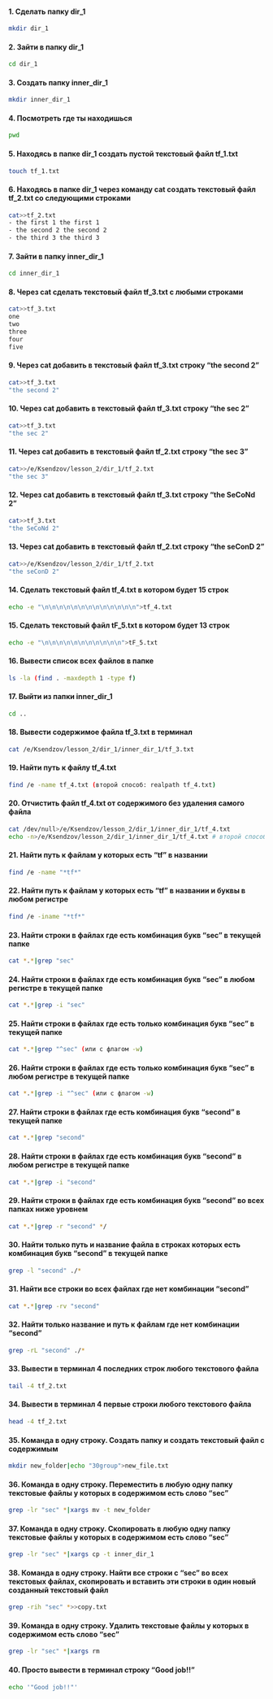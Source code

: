 #### 1. Сделать папку dir_1
```bash
mkdir dir_1
```

#### 2. Зайти в папку dir_1
```bash
cd dir_1
```

#### 3. Создать папку inner_dir_1
```bash
mkdir inner_dir_1
```

#### 4. Посмотреть где ты находишься
```bash
pwd
```

#### 5. Находясь в папке dir_1 создать пустой текстовый файл tf_1.txt
```bash
touch tf_1.txt
```

#### 6. Находясь в папке dir_1 через команду cat создать текстовый файл tf_2.txt со следующими строками
```bash
cat>>tf_2.txt
- the first 1 the first 1
- the second 2 the second 2
- the third 3 the third 3
```

#### 7. Зайти в папку inner_dir_1
```bash
cd inner_dir_1
```

#### 8. Через cat сделать текстовый файл tf_3.txt c любыми строками
```bash
cat>>tf_3.txt
one
two
three
four
five
```

#### 9. Через cat добавить в текстовый файл tf_3.txt строку “the second 2”
```bash
cat>>tf_3.txt
"the second 2"
```

#### 10. Через cat добавить в текстовый файл tf_3.txt строку “the sec 2”
```bash
cat>>tf_3.txt
"the sec 2"
```

#### 11. Через cat добавить в текстовый файл tf_2.txt строку “the sec 3”
```bash
cat>>/e/Ksendzov/lesson_2/dir_1/tf_2.txt
"the sec 3"
```

#### 12. Через cat добавить в текстовый файл tf_3.txt строку “the SeCoNd 2”
```bash
cat>>tf_3.txt
"the SeCoNd 2"
```

#### 13. Через cat добавить в текстовый файл tf_2.txt строку “the seConD 2”
```bash
cat>>/e/Ksendzov/lesson_2/dir_1/tf_2.txt
"the seConD 2"
```

#### 14. Сделать текстовый файл tf_4.txt в котором будет 15 строк
```bash
echo -e "\n\n\n\n\n\n\n\n\n\n\n\n\n">tf_4.txt
```

#### 15. Сделать текстовый файл tF_5.txt в котором будет 13 строк
```bash
echo -e "\n\n\n\n\n\n\n\n\n\n\n">tF_5.txt
```

#### 16. Вывести список всех файлов в папке
```bash
ls -la (find . -maxdepth 1 -type f)
```

#### 17. Выйти из папки inner_dir_1
```bash
cd ..
```

#### 18. Вывести содержимое файла tf_3.txt в терминал
```bash
cat /e/Ksendzov/lesson_2/dir_1/inner_dir_1/tf_3.txt
```

#### 19. Найти путь к файлу tf_4.txt
```bash
find /e -name tf_4.txt (второй способ: realpath tf_4.txt)
```

#### 20. Отчистить файл tf_4.txt от содержимого без удаления самого файла
```bash
cat /dev/null>/e/Ksendzov/lesson_2/dir_1/inner_dir_1/tf_4.txt
echo -n>/e/Ksendzov/lesson_2/dir_1/inner_dir_1/tf_4.txt # второй способ
```

#### 21. Найти путь к файлам у которых есть “tf” в названии
```bash
find /e -name "*tf*"
```

#### 22. Найти путь к файлам у которых есть “tf” в названии и буквы в любом регистре
```bash
find /e -iname "*tf*"
```

#### 23. Найти строки в файлах где есть комбинация букв “sec” в текущей папке
```bash
cat *.*|grep "sec"
```

#### 24. Найти строки в файлах где есть комбинация букв “sec” в любом регистре в текущей папке
```bash
cat *.*|grep -i "sec"
```

#### 25. Найти строки в файлах где есть только комбинация букв “sec” в текущей папке
```bash
cat *.*|grep "^sec" (или с флагом -w)
```
#### 26. Найти строки в файлах где есть только комбинация букв “sec” в любом регистре в текущей папке
```bash
cat *.*|grep -i "^sec" (или с флагом -w)
```

#### 27. Найти строки в файлах где есть комбинация букв “second” в текущей папке
```bash
cat *.*|grep "second"
```

#### 28. Найти строки в файлах где есть комбинация букв “second” в любом регистре в текущей папке
```bash
cat *.*|grep -i "second"
```

#### 29. Найти строки в файлах где есть комбинация букв “second” во всех папках ниже уровнем
```bash
cat *.*|grep -r "second" */
```

#### 30. Найти только путь и название файла в строках которых есть комбинация букв “second” в текущей папке
```bash
grep -l "second" ./*
```

#### 31. Найти все строки во всех файлах где нет комбинации “second”
```bash
cat *.*|grep -rv "second"
```

#### 32. Найти только название и путь к файлам где нет комбинации “second”
```bash
grep -rL "second" ./*
```

#### 33. Вывести в терминал 4 последних строк любого текстового файла
```bash
tail -4 tf_2.txt
```

#### 34. Вывести в терминал 4 первые строки любого текстового файла
```bash
head -4 tf_2.txt
```

#### 35. Команда в одну строку. Создать папку и создать текстовый файл с содержимым
```bash
mkdir new_folder|echo "30group">new_file.txt
```

#### 36. Команда в одну строку. Переместить в любую одну папку текстовые файлы у которых в содержимом есть слово “sec”
```bash
grep -lr "sec" *|xargs mv -t new_folder
```

#### 37. Команда в одну строку. Скопировать в любую одну папку текстовые файлы у которых в содержимом есть слово “sec”
```bash
grep -lr "sec" *|xargs cp -t inner_dir_1
```

#### 38. Команда в одну строку. Найти все строки c “sec” во всех текстовых файлах, скопировать и вставить эти строки в один новый созданный текстовый файл
```bash
grep -rih "sec" *>>copy.txt
```

#### 39. Команда в одну строку. Удалить текстовые файлы у которых в содержимом есть слово “sec”
```bash
grep -lr "sec" *|xargs rm
```

#### 40. Просто вывести в терминал строку “Good job!!”
```bash
echo '"Good job!!"'
```
